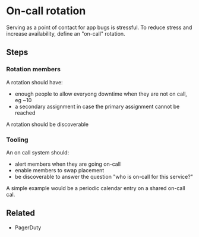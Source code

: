 # On-call rotation

Serving as a point of contact for app bugs is stressful. To reduce stress and increase availability, define an "on-call" rotation.

## Steps

### Rotation members

A rotation should have:
* enough people to allow everyong downtime when they are not on call, eg ~10
* a secondary assignment in case the primary assignment cannot be reached

A rotation should be discoverable 

### Tooling

An on call system should:
* alert members when they are going on-call
* enable members to swap placement
* be discoverable to answer the question "who is on-call for this service?"

A simple example would be a periodic calendar entry on a shared on-call cal.

## Related

* PagerDuty
